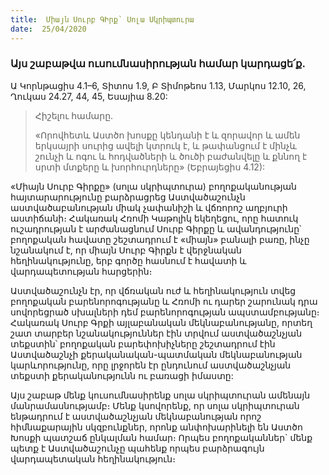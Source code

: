 ```yaml
---
title:  Միայն Սուրբ ԳԻրք՝ Սոլա Սկրիպտուրա
date:  25/04/2020
---
```


### Այս շաբաթվա ուսումնասիրության համար կարդացե՛ք.
Ա Կորնթացիս 4.1–6, Տիտոս 1.9, Բ Տիմոթեոս 1.13, Մարկոս 12.10, 26, Ղուկաս 24.27, 44, 45, Եսայիա 8.20:

> <p>Հիշելու համարը.<p>
> «Որովհետև Աստծո խոսքը կենդանի է և զորավոր և ամեն երկսայրի սուրից ավելի կտրուկ է, և թափանցում է մինչև շունչի և ոգու և հոդվածների և ծուծի բաժանվելը և քննող է սրտի մտքերը և խորհուրդները» (Եբրայեցիս 4.12):

«Միայն Սուրբ Գիրքը» (սոլա սկրիպտուրա) բողոքականության հայտարարությունը բարձրացրեց Աստվածաշունչն աստվածաբանության միակ չափանիշի և վճռորոշ աղբյուրի աստիճանի։ Հակառակ Հռոմի Կաթոլիկ եկեղեցու, որը հատուկ ուշադրության է արժանացնում Սուրբ Գիրքը և ավանդությունը՝ բողոքական հավատը շեշտադրում է «միայն» բանալի բառը, ինչը նշանակում է, որ միայն Սուրբ Գիրքն է վերջնական հեղինակությունը, երբ գործը հասնում է հավատի և վարդապետության հարցերին։

Աստվածաշունչն էր, որ վճռական ուժ և հեղինակություն տվեց բողոքական բարենորոգությանը և Հռոմի ու դարեր շարունակ դրա սովորեցրած սխալների դեմ բարենորոգության ապստամբությանը։ Հակառակ Սուրբ Գրքի այլաբանական մեկնաբանությանը, որտեղ շատ տարբեր նշանակություններ էին տրվում աստվածաշնչյան տեքստին՝ բողոքական բարեփոխիչները շեշտադրում էին Աստվածաշնչի քերականական-պատմական մեկնաբանության կարևորությունը, որը լրջորեն էր ընդունում աստվածաշնչյան տեքստի քերականությունն ու բառացի իմաստը:

Այս շաբաթ մենք կուսումնասիրենք սոլա սկրիպտուրան ամենայն մանրամասնությամբ։ Մենք կսովորենք, որ սոլա սկրիպտուրան ենթադրում է աստվածաշնչյան մեկնաբանության որոշ հիմնաքարային սկզբունքներ, որոնք անփոխարինելի են Աստծո Խոսքի պատշաճ ընկալման համար։ Որպես բողոքականներ` մենք պետք է Աստվածաշունչը պահենք որպես բարձրագույն վարդապետական հեղինակություն։